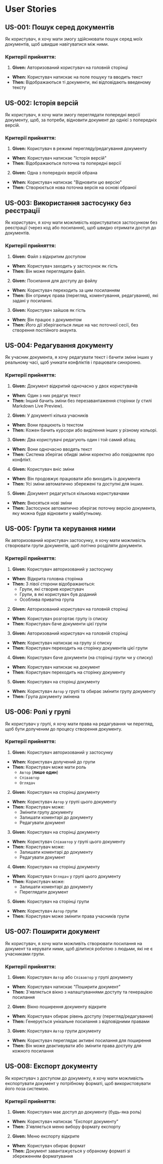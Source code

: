 # User Stories

## US-001: Пошук серед документів

Як користувач, я хочу мати змогу здійснювати пошук серед моїх документів, щоб швидше навігуватися між ними.

### Критерії прийняття:

1. **Given:** Авторизований користувач на головній сторінці
- **When:** Користувач натискає на поле пошуку та вводить текст
- **Then:** Відображаються ті документи, які відповідають введеному тексту

## US-002: Історія версій

Як користувач, я хочу мати змогу переглядати попередні версії документу, щоб, за потреби, відновити документ до однієї з попередніх версій.

### Критерії прийняття:

1. **Given:** Користувач в режимі перегляду/редагування документу
- **When:** Користувач натискає "Історія версій"
- **Then:** Відображаються поточна та попередні версії

2. **Given:** Одна з попередніх версій обрана
- **When:** Користувач натискає "Відновити цю версію"
- **Then:** Створюється нова поточна версія на основі обраної

## US-003: Використання застосунку без реєстрації

Як користувач, я хочу мати можливість користуватися застосунком без реєстрації (через код або посилання), щоб швидко отримати доступ до документів.

### Критерії прийняття:

1. **Given:** Файл з відкритим доступом
- **When:** Користувач заходить у застосунок як гість
- **Then:** Він може переглядати файл.

2. **Given:** Посилання для доступу до файлу
- **When:** Користувач переходить за цим посиланням
- **Then:** Він отримує права (перегляд, коментування, редагування), які задані у посиланні.

3. **Given:** Користувач зайшов як гість
- **When:** Він працює з документом
-  **Then:** Його дії зберігаються лише на час поточної сесії, без створення постійного акаунта.

## US-004: Редагування документу

Як учасник документа, я хочу редагувати текст і бачити зміни інших у реальному часі, щоб уникати конфліктів і працювати синхронно.

### Критерії прийняття:

1. **Given:** Документ відкритий одночасно у двох користувачів
- **When:** Один з них редагує текст
- **Then:** Інший бачить зміни без перезавантаження сторінки (у стилі Markdown Live Preview).

2. **Given:** У документі кілька учасників
- **When:** Вони працюють із текстом
- **Then:** Кожен бачить курсори або виділення інших у різному кольорі.

3. **Given:** Два користувачі редагують один і той самий абзац
- **When:** Вони одночасно вводять текст
- **Then:** Система зберігає обидві зміни коректно або повідомляє про конфлікт.

4. **Given:** Користувач вніс зміни
- **When:** Він продовжує працювати або виходить із документа
- **Then:** Усі зміни автоматично збережені та доступні для інших.

5. **Given:** Документ редагується кількома користувачами
- **When:** Вносяться нові зміни
- **Then:** Застосунок автоматично зберігає поточну версію документа, яку можна буде відновити у майбутньому.

## US-005: Групи та керування ними

Як авторизований користувач застосунку, я хочу мати можливість створювати групи документів, щоб логічно розділяти документи.

### Критерії прийняття:

1. **Given:** Користувач авторизований у застосунку
- **When:** Відкрита головна сторінка
- **Then:** З лівої сторони відображаються:
    - Групи, які створив користувач
    - Групи, в які користувач був доданий
    - Особлива приватна група

2. **Given:** Авторизований користувач на головній сторінці
- **When:** Користувач розгортає групу із списку
- **Then:** Користувач баче документи цієї групи

3. **Given:** Авторизований користувач на головній сторінці
- **When:** Користувач натискає на групу зі списку
- **Then:** Користувач переходить на сторінку документів цієї групи

4. **Given:** Користувач баче документи (на сторінці групи чи у списку)
- **When:** Користувач натискає на документ
- **Then:** Користувач переходить на сторінку документу

5. **Given:** Користувач на сторінці документу
- **When:** Користувач `Автор` у групі та обирає змінити групу документу
- **Then:** Група документу змінена

## US-006: Ролі у групі

Як користувач у групі, я хочу мати права на редагування чи перегляд, щоб бути долученим до процесу створення документу.

### Критерії прийняття:

1. **Given:** Користувач авторизований у застосунку
- **When:** Користувач долучений до групи
- **Then:** Користувач може мати роль
    - `Автор` (**лише один**)
    - `Співавтор`
    - `Оглядач`

2. **Given:** Користувач на сторінці документу
- **When:** Користувач `Автор` у групі цього документу
- **Then:** Користувач може:
    - Змінити групу документу
    - Залишати коментарі до документу
    - Редагувати документ

3. **Given:** Користувач на сторінці документу
- **When:** Користувач `Співавтор` у групі цього документу
- **Then:** Користувач може:
    - Залишати коментарі до документу
    - Редагувати документ

4. **Given:** Користувач на сторінці документу
- **When:** Користувач `Оглядач` у групі цього документу
- **Then:** Користувач може:
    - Залишати коментарі до документу
    - Переглядати документ

5. **Given:** Користувач на сторінці групи
- **When:** Користувач `Автор` групи
- **Then:** Користувач може змінити права учасників групи

## US-007: Поширити документ

Як користувач, я хочу мати можливіть створювати посилання на документ та керувати ними, щоб ділитися роботою з людьми, які не є учасниками групи.

### Критерії прийняття:

1. **Given:** Користувач `Автор` або `Співавтор` у групі документу
- **When:** Користувач натискає "Поширити документ"
- **Then:** З'являється вікно з налаштуваннями доступу та генерацією посилання

2. **Given:** Вікно поширення документу відкрите
- **When:** Користувач обирає рівень доступу (перегляд/редагування)
- **Then:** Генерується унікальне посилання з відповідними правами

3. **Given:** Користувач `Автор` групи документу
- **When:** Користувач переглядає активні посилання для поширення
- **Then:** Він може деактивувати або змінити права доступу для кожного посилання

## US-008: Експорт документу

Як користувач з доступом до документу, я хочу мати можливість експортувати документ у потрібному форматі, щоб використовувати його поза системою.

### Критерії прийняття:

1. **Given:** Користувач має доступ до документу (будь-яка роль)
- **When:** Користувач натискає "Експорт документу"
- **Then:** З'являється меню вибору формату експорту

2. **Given:** Меню експорту відкрите
- **When:** Користувач обирає формат
- **Then:** Документ завантажується у обраному форматі зі збереженням форматування
